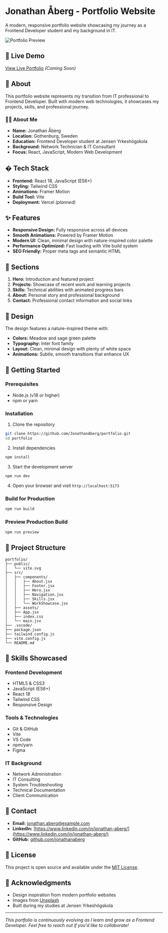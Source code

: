 # Jonathan Åberg - Portfolio Website

A modern, responsive portfolio website showcasing my journey as a Frontend Developer student and my background in IT.

![Portfolio Preview](https://images.unsplash.com/photo-1460925895917-afdab827c52f?w=1200&h=600&fit=crop&crop=center)

## 🚀 Live Demo

[View Live Portfolio](https://your-portfolio-url.vercel.app) _(Coming Soon)_

## 📖 About

This portfolio website represents my transition from IT professional to Frontend Developer. Built with modern web technologies, it showcases my projects, skills, and professional journey.

### 👨‍💻 About Me

- **Name:** Jonathan Åberg
- **Location:** Gothenburg, Sweden
- **Education:** Frontend Developer student at Jensen Yrkeshögskola
- **Background:** Network Technician & IT Consultant
- **Focus:** React, JavaScript, Modern Web Development

## � Tech Stack

- **Frontend:** React 18, JavaScript (ES6+)
- **Styling:** Tailwind CSS
- **Animations:** Framer Motion
- **Build Tool:** Vite
- **Deployment:** Vercel _(planned)_

## ✨ Features

- **Responsive Design:** Fully responsive across all devices
- **Smooth Animations:** Powered by Framer Motion
- **Modern UI:** Clean, minimal design with nature-inspired color palette
- **Performance Optimized:** Fast loading with Vite build system
- **SEO Friendly:** Proper meta tags and semantic HTML

## 📱 Sections

1. **Hero:** Introduction and featured project
2. **Projects:** Showcase of recent work and learning projects
3. **Skills:** Technical abilities with animated progress bars
4. **About:** Personal story and professional background
5. **Contact:** Professional contact information and social links

## 🎨 Design

The design features a nature-inspired theme with:

- **Colors:** Meadow and sage green palette
- **Typography:** Inter font family
- **Layout:** Clean, minimal design with plenty of white space
- **Animations:** Subtle, smooth transitions that enhance UX

## 🚀 Getting Started

### Prerequisites

- Node.js (v18 or higher)
- npm or yarn

### Installation

1. Clone the repository

```bash
git clone https://github.com/JonathanAberg/portfolio.git
cd portfolio
```

2. Install dependencies

```bash
npm install
```

3. Start the development server

```bash
npm run dev
```

4. Open your browser and visit `http://localhost:5173`

### Build for Production

```bash
npm run build
```

### Preview Production Build

```bash
npm run preview
```

## 📁 Project Structure

```
portfolio/
├── public/
│   └── vite.svg
├── src/
│   ├── components/
│   │   ├── About.jsx
│   │   ├── Footer.jsx
│   │   ├── Hero.jsx
│   │   ├── Navigation.jsx
│   │   ├── Skills.jsx
│   │   └── WorkShowcase.jsx
│   ├── assets/
│   ├── App.jsx
│   ├── index.css
│   └── main.jsx
├── .vscode/
├── package.json
├── tailwind.config.js
├── vite.config.js
└── README.md
```

## 🎯 Skills Showcased

### Frontend Development

- HTML5 & CSS3
- JavaScript (ES6+)
- React 18
- Tailwind CSS
- Responsive Design

### Tools & Technologies

- Git & GitHub
- Vite
- VS Code
- npm/yarn
- Figma

### IT Background

- Network Administration
- IT Consulting
- System Troubleshooting
- Technical Documentation
- Client Communication

## 📧 Contact

- **Email:** [jonathan.aberg@example.com](mailto:jonathan.aberg@example.com)
- **LinkedIn:** [https://www.linkedin.com/in/jonathan-aberg/](https://www.linkedin.com/in/jonathan-aberg/)
- **GitHub:** [github.com/jonathanaberg](https://github.com/jonathanaberg)

## 📝 License

This project is open source and available under the [MIT License](LICENSE).

## 🙏 Acknowledgments

- Design inspiration from modern portfolio websites
- Images from [Unsplash](https://unsplash.com)
- Built during my studies at Jensen Yrkeshögskola

---

_This portfolio is continuously evolving as I learn and grow as a Frontend Developer. Feel free to reach out if you'd like to collaborate!_

